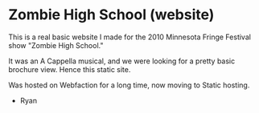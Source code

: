 # Zombie High School (website)

This is a real basic website I made for the 2010 Minnesota Fringe Festival show "Zombie High School."

It was an A Cappella musical, and we were looking for a pretty basic brochure view. Hence this static site. 

Was hosted on Webfaction for a long time, now moving to Static hosting.

- Ryan 
